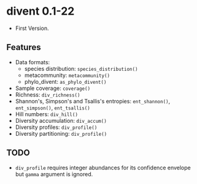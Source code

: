 # divent 0.1-22

- First Version.

## Features

- Data formats: 
    - species distribution: `species_distribution()`
    - metacommunity: `metacommunity()`
    - phylo_divent: `as_phylo_divent()`
- Sample coverage: `coverage()`
- Richness: `div_richness()`
- Shannon's, Simpson's and Tsallis's entropies: `ent_shannon()`, `ent_simpson()`, `ent_tsallis()`
- Hill numbers: `div_hill()`
- Diversity accumulation: `div_accum()`
- Diversity profiles: `div_profile()`
- Diversity partitioning: `div_profile()`

## TODO
- `div_profile` requires integer abundances for its confidence envelope but `gamma` argument is ignored.
